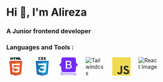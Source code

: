 # Hi 👋, I'm Alireza

### A Junior frontend developer

### Languages and Tools :

<div style="display: flex; align-items: center;gap: 20px">
  <img width='50' alt="Html Image" height='50' src="https://raw.githubusercontent.com/devicons/devicon/master/icons/html5/html5-original-wordmark.svg" />
  <img width='50' alt="Css Image" height='50' src="https://raw.githubusercontent.com/devicons/devicon/master/icons/css3/css3-original-wordmark.svg" />
  <img width='50' alt="Bootstrap Image" height='50' src="https://raw.githubusercontent.com/devicons/devicon/master/icons/bootstrap/bootstrap-plain-wordmark.svg" />
  <img width='50' alt="Tailwindcss Image" height='50' src="https://www.vectorlogo.zone/logos/tailwindcss/tailwindcss-icon.svg" />
  <img width='50' alt="Java Script Image" height='50' src="https://raw.githubusercontent.com/devicons/devicon/master/icons/javascript/javascript-original.svg" />
  <img width='50' alt="React Image" height='50' src="https://cdn.worldvectorlogo.com/logos/react-2.svg" />
</div>
